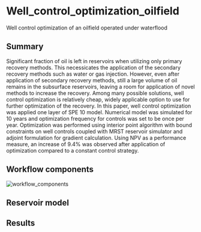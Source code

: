 # Well_control_optimization_oilfield
Well control optimization of an oilfield operated under waterflood

## Summary

Significant fraction of oil is left in reservoirs when utilizing only primary recovery methods. This necessicates the application of the secondary recovery methods such as water or gas injection. However, even after application of secondary recovery methods, still a large volume of oil remains in the subsurface reservoirs, leaving a room for application of novel methods to increase the recovery. Among many possible solutions, well control optimization is relatively cheap, widely applicable option to use for further optimization of the recovery. In this paper, well control optimization was applied one layer of SPE 10 model. Numerical model was simulated for 10 years and optimization frequency for controls was set to be once per year. Optimization was performed using interior point algorithm with bound constraints on well controls coupled with MRST reservoir simulator and adjoint formulation for gradient calculation. Using NPV as a performance measure, an increase of 9.4% was observed after application of optimization compared to a constant control strategy.

## Workflow components

![workflow_components](https://user-images.githubusercontent.com/68789630/147499479-7a241419-f66f-475b-b833-d19d34aa60eb.jpg)

## Reservoir model

## Results
